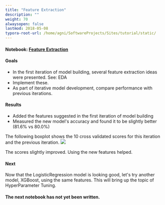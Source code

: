 ```yaml
---
title: "Feature Extraction"
description: ""
weight: 70
alwaysopen: false
lastmod: 2018-05-08
typora-root-url: /home/agni/SoftwareProjects/Sites/tutorial/static/
---
```

#### Notebook: <a href="http://nbviewer.jupyter.org/github/sdiehl28/tutorial-jupyter-notebooks/blob/master/projects/titanic/Titanic05.ipynb" target="_blank">Feature Extraction</a>
#### Goals  
* In the first iteration of model building, several feature extraction ideas were presented. See: EDA
* Implement these.
* As part of iterative model development, compare performance with previous iterations.

#### Results  
- Added the features suggested in the first iteration of model building
- Measured the new model's accuracy and found it to be slightly better (81.6% vs 80.0%)

The following boxplot shows the 10 cross validated scores for this iteration and the previous iteration.  <img src='/images/5_vs_4.png'>

The scores slightly improved.  Using the new features helped.

#### Next

Now that the LogisticRegression model is looking good, let's try another model, XGBoost, using the same features.  This will bring up the topic of HyperParameter Tuning.

#### The next notebook has not yet been written.